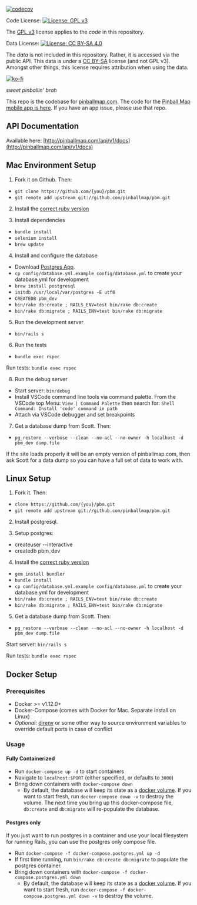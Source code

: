 [![codecov](https://codecov.io/gh/pinballmap/pbm/graph/badge.svg?token=Kgt4ffi0RK)](https://codecov.io/gh/pinballmap/pbm)

Code License: [![License: GPL v3](https://img.shields.io/badge/License-GPLv3-blue.svg)](https://www.gnu.org/licenses/gpl-3.0)

The [GPL v3](LICENSE) license applies to the _code_ in this repository.

Data License: [![License: CC BY-SA 4.0](https://img.shields.io/badge/License-CC_BY--SA_4.0-lightgrey.svg)](https://creativecommons.org/licenses/by-sa/4.0/)

The _data_ is not included in this repository. Rather, it is accessed via the public API. This data is under a [CC BY-SA](LICENSE-CC-BY-SA) license (and not GPL v3). Amongst other things, this license requires attribution when using the data.

[![ko-fi](https://ko-fi.com/img/githubbutton_sm.svg)](https://ko-fi.com/P5P411XZAM)


*sweet pinballin' brah*

This repo is the codebase for [pinballmap.com](https://pinballmap.com). The code for the [Pinball Map mobile app is here](https://github.com/pinballmap/pbm-react). If you have an app issue, please use that repo.

## API Documentation

Available here: [http://pinballmap.com/api/v1/docs](http://pinballmap.com/api/v1/docs)

## Mac Environment Setup

1. Fork it on Github. Then:
* `git clone https://github.com/{you}/pbm.git`
* `git remote add upstream git://github.com/pinballmap/pbm.git`

2. Install the [correct ruby version](https://github.com/pinballmap/pbm/blob/master/.ruby-version)

3. Install dependencies
* `bundle install`
* `selenium install`
* `brew update`

4. Install and configure the database
* Download [Postgres App](http://postgresapp.com/).
* `cp config/database.yml.example config/database.yml` to create your database.yml for development
* `brew install postgresql`
* `initdb /usr/local/var/postgres -E utf8`
* `CREATEDB pbm_dev`
* `bin/rake db:create ; RAILS_ENV=test bin/rake db:create`
* `bin/rake db:migrate ; RAILS_ENV=test bin/rake db:migrate`

5. Run the development server
* `bin/rails s`

6. Run the tests
* `bundle exec rspec`

Run tests: `bundle exec rspec`

8. Run the debug server
* Start server: `bin/debug`
* Install VSCode command line tools via command palette. From the VSCode top Menu: `View | Command Palette` then search for: `Shell Command: Install 'code' command in path`
* Attach via VSCode debugger and set breakpoints

7. Get a database dump from Scott. Then:
* `pg_restore --verbose --clean --no-acl --no-owner -h localhost -d pbm_dev dump.file`

If the site loads properly it will be an empty version of pinballmap.com, then ask Scott for a data dump so you can have a full set of data to work with.

## Linux Setup

1. Fork it. Then:

* `clone https://github.com/{you}/pbm.git`
* `git remote add upstream git://github.com/pinballmap/pbm.git`

2. Install postgresql.

3. Setup postgres:

* createuser --interactive
* createdb pbm_dev

4. Install the [correct ruby version](https://github.com/pinballmap/pbm/blob/master/.ruby-version)

* `gem install bundler`
* `bundle install`
* `cp config/database.yml.example config/database.yml` to create your database.yml for development
* `bin/rake db:create ; RAILS_ENV=test bin/rake db:create`
* `bin/rake db:migrate ; RAILS_ENV=test bin/rake db:migrate`

5. Get a database dump from Scott. Then:
* `pg_restore --verbose --clean --no-acl --no-owner -h localhost -d pbm_dev dump.file`

Start server: `bin/rails s`

Run tests: `bundle exec rspec`


## Docker Setup
### Prerequisites
* Docker >= v1.12.0+
* Docker-Compose (comes with Docker for Mac. Separate install on Linux)
* _Optional_: [direnv](http://direnv.net/) or some other way to source environment variables to override default ports in case of conflict

### Usage
#### Fully Containerized
* Run `docker-compose up -d` to start containers
* Navigate to `localhost:$PORT` (either specified, or defaults to `3000`)
* Bring down containers with `docker-compose down`
  * By default, the database will keep its state as a [docker volume](https://docs.docker.com/storage/volumes/). If you want to start fresh, run `docker-compose down -v` to destroy the volume. The next time you bring up this docker-compose file, `db:create` and `db:migrate` will re-populate the database.

#### Postgres only
If you just want to run postgres in a container and use your local filesystem for running Rails, you can use the postgres only compose file.
* Run `docker-compose -f docker-compose.postgres.yml up -d`
* If first time running, run `bin/rake db:create db:migrate` to populate the postgres container.
* Bring down containers with `docker-compose -f docker-compose.postgres.yml down`
  * By default, the database will keep its state as a [docker volume](https://docs.docker.com/storage/volumes/). If you want to start fresh, run `docker-compose -f docker-compose.postgres.yml down -v` to destroy the volume.
